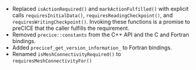 - Replaced `isActionRequired()` and `markActionFulfilled()` with explicit calls `requiresInitialData()`, `requiresReadingCheckpoint()`, and `requiresWritingCheckpoint()`. Invoking these functions is a promise to preCICE that the caller fulfills the requirement.
- Removed `precice::constants` from the C++ API and the C and Fortran bindings.
- Added `precicef_get_version_information_` to Fortran bindings.
- Renamed `isMeshConnectivityRequired()` to `requiresMeshConnectivityFor()`
